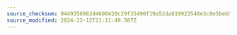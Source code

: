 ```yaml
---
source_checksum: 9449356862d4600420c29f35490f19a52da819923548e3c0e5beb535214d266e
source_modified: 2024-12-12T21:11:49.587Z
---
```


